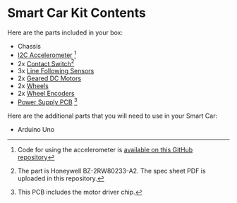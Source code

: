 # Smart Car Kit Contents

Here are the parts included in your box:

- Chassis
- [I2C Accelerometer](https://www.sparkfun.com/products/12589) [^1]
- 2x [Contact Switch](https://www.jameco.com/z/BZ-2RW80233-A2-Honeywell-Micro-Switch-Snap-Action-Flat-Lever-SPDT-NO-NC-5A-250VAC-500mA-30VDC_2348167.html)[^2]
- 3x [Line Following Sensors](https://www.sparkfun.com/products/11769)
- 2x [Geared DC Motors](https://www.sparkfun.com/products/13302)
- 2x [Wheels](https://www.sparkfun.com/products/13259)
- 2x [Wheel Encoders](https://www.sparkfun.com/products/12629)
- [Power Supply PCB](power_supply_pcb.md) [^3]

Here are the additional parts that you will need to use in your Smart Car:
- Arduino Uno

[^1]: Code for using the accelerometer is [available on this GitHub repository](https://github.com/DoctorPCOD/DoctorPCOD/blob/0585ea07cd37a555d7ef3e248deb2fb208c21c19/smart-car/i2c_accelerometer.ino)
[^2]: The part is Honeywell BZ-2RW80233-A2. The spec sheet PDF is uploaded in this repository.
[^3]: This PCB includes the motor driver chip.
